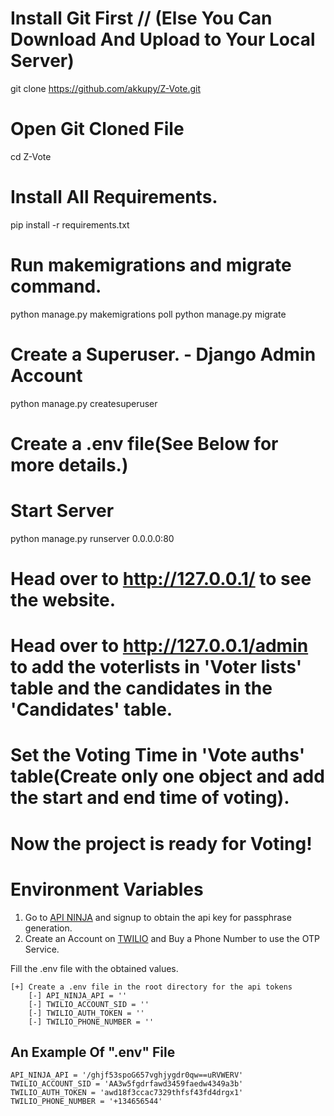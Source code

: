 # Install Git First // (Else You Can Download And Upload to Your Local Server)
 git clone https://github.com/akkupy/Z-Vote.git

# Open Git Cloned File
 cd Z-Vote

# Install All Requirements.
 pip install -r requirements.txt

# Run makemigrations and migrate command.
 python manage.py makemigrations poll
 python manage.py migrate

# Create a Superuser. - Django Admin Account
 python manage.py createsuperuser

# Create a .env file(See Below for more details.)

# Start Server
 python manage.py runserver 0.0.0.0:80
# Head over to http://127.0.0.1/ to see the website.

# Head over to http://127.0.0.1/admin to add the voterlists in 'Voter lists' table and the candidates in the 'Candidates' table.

# Set the Voting Time in 'Vote auths' table(Create only one object and add the start and end time of voting).

# Now the project is ready for Voting!

# Environment Variables

1. Go to [API NINJA](https://api-ninjas.com/) and signup to obtain the api key for passphrase generation.
2. Create an Account on [TWILIO](https://www.twilio.com/try-twilio) and Buy a Phone Number to use the OTP Service.

Fill the .env file with the obtained values.

```
[+] Create a .env file in the root directory for the api tokens
    [-] API_NINJA_API = ''
    [-] TWILIO_ACCOUNT_SID = ''
    [-] TWILIO_AUTH_TOKEN = ''
    [-] TWILIO_PHONE_NUMBER = ''
```


## An Example Of ".env" File
```
API_NINJA_API = '/ghjf53spoG657vghjygdr0qw==uRVWERV'
TWILIO_ACCOUNT_SID = 'AA3w5fgdrfawd3459faedw4349a3b'
TWILIO_AUTH_TOKEN = 'awd18f3ccac7329thfsf43fd4drgx1'
TWILIO_PHONE_NUMBER = '+134656544'
```
